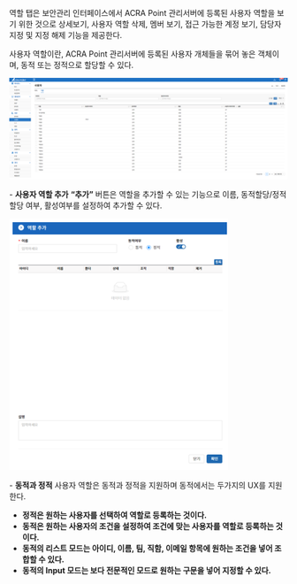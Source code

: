 역할 탭은 보안관리 인터페이스에서 ACRA Point 관리서버에 등록된 사용자 역할을 보기 위한 것으로 상세보기, 사용자 역할 삭제, 멤버 보기, 접근 가능한 계정 보기, 담당자 지정 및 지정 해제 기능을 제공한다.  

사용자 역할이란, ACRA Point 관리서버에 등록된 사용자 개체들을 묶어 놓은 객체이며, 동적 또는 정적으로 할당할 수 있다.

![사용자 역할](image-4.png)

&#45; **사용자 역할 추가**
**“추가”** 버튼은 역할을 추가할 수 있는 기능으로 이름, 동적할당/정적할당 여부, 활성여부를 설정하여 추가할 수 있다.

![역할 추가](image-3.png)


&#45; **동적과 정적**
사용자 역할은 동적과 정적을 지원하며 동적에서는 두가지의 UX를 지원한다.  

- **정적은 원하는 사용자를 선택하여 역할로 등록하는 것이다.**  
- **동적은 원하는 사용자의 조건을 설정하여 조건에 맞는 사용자를 역할로 등록하는 것이다.**  
- **동적의 리스트 모드는 아이디, 이름, 팀, 직함, 이메일 항목에 원하는 조건을 넣어 조합할 수 있다.**  
- **동적의 Input 모드는 보다 전문적인 모드로 원하는 구문을 넣어 지정할 수 있다.**  
